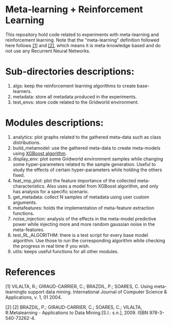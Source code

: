 # Meta-learning + Reinforcement Learning
This repository hold code related to experiments with meta-learning and reinforcement learning. Note that the "meta-learning" definition followed here follows [[1]](#1) and [[2]](#2), which means it is meta-knowledge based and do not use any Recurrent Neural Networks.

# Sub-directories descriptions:
1. algs: keep the reinforcement learning algorithms to create base-learners.
2. metadata: store all metadata produced in the experiments.
3. test_envs: store code related to the Gridworld environment.

# Modules descriptions:
1. analytics: plot graphs related to the gathered meta-data such as class distributions.
2. build_metamodel: use the gathered meta-data to create meta-models using [XGBoost algorithm](https://xgboost.readthedocs.io/en/latest/).
3. display_env: plot some Gridworld environment samples while changing some hyper-parameters related to the sample generation. Useful to study the effects of certain hyper-parameters while holding the others fixed.
4. feat_imp_plot: plot the feature importance of the collected meta-characteristics. Also uses a model from XGBoost algorithm, and only has analysis for a specific scenario.
5. get_metadata: collect N samples of metadata using user custom arguments.
6. metafeatures: holds the implementation of meta-feature extraction functions.
7. noise_injection: analysis of the effects in the meta-model predictive power while injecting more and more random gaussian noise in the meta-features.
8. test_RL_ALGORITHM: there is a test script for every base model algorithm. Use those to run the corresponding algorithm while checking the progress in real time if you wish.
9. utils: keeps useful functions for all other modules.

# References
<a id="1">[1]</a> 
VILALTA, R.; GIRAUD-CARRIER, C.; BRAZDIL, P.; SOARES, C. Using meta-learningto support data mining. International Journal of Computer Science & Applications, v. 1, 01 2004.

<a id="2">[2]</a> 
[2] BRAZDIL, P.; GIRAUD-CARRIER, C.; SOARES, C.; VILALTA, R.Metalearning - Applications to Data Mining.[S.l.: s.n.], 2009. ISBN 978-3-540-73262-4.
